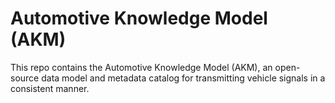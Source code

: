 # Automotive Knowledge Model (AKM)
This repo contains the Automotive Knowledge Model (AKM), an open-source data model and metadata catalog for transmitting vehicle signals in a consistent manner. 